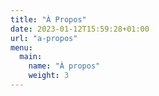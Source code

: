 ```yaml
---
title: "À Propos"
date: 2023-01-12T15:59:28+01:00
url: "a-propos"
menu:
  main:
    name: "À propos"
    weight: 3
---
```


